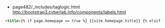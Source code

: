 - page482/_includes/taglogic.html
http://bootstrap3.cyberlab.info/components/labels.html

```html
<title>{% if page.homepage == true %} {{site.homepage_title}} {% elsif page.title %}{{ page.title }}{% endif %}  | {{ site.site_title }}</title>
```

















